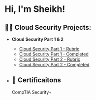 <h1>Hi, I'm Sheikh! 
<h2>👨‍💻 Cloud Security Projects:</h2>

- <b>Cloud Security Part 1 & 2 </b>
  - [Cloud Security Part 1 - Rubric](https://shorturl.at/gmrtB)
  - [Cloud Security Part 1 - Completed](https://shorturl.at/agAZ0)
  - [Cloud Security Part 2 - Rubric](https://shorturl.at/GKOX8)
  - [Cloud Security Part 2 - Completed](https://shorturl.at/aD479)
  
- <h2>📄 Certificaitons</h2>
    CompTIA Security+

